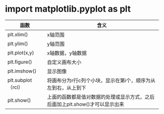 import matplotlib.pyplot as plt
====
函数|含义
----|----
plt.xlim()|x轴范围
plt.ylim()|y轴范围
plt.plot(x,y)|x轴数据，y轴数据
plt.figure() |自定义画布大小
plt.imshow()|显示图像
plt.subplot（rci）|将画布分为r行c列个小块，显示在第i个，顺序为从左到右，从上到下
plt.show()|上面的函数都是值对数据的处理或显示方式，之后后面加上plt.show()才可以显示出来
